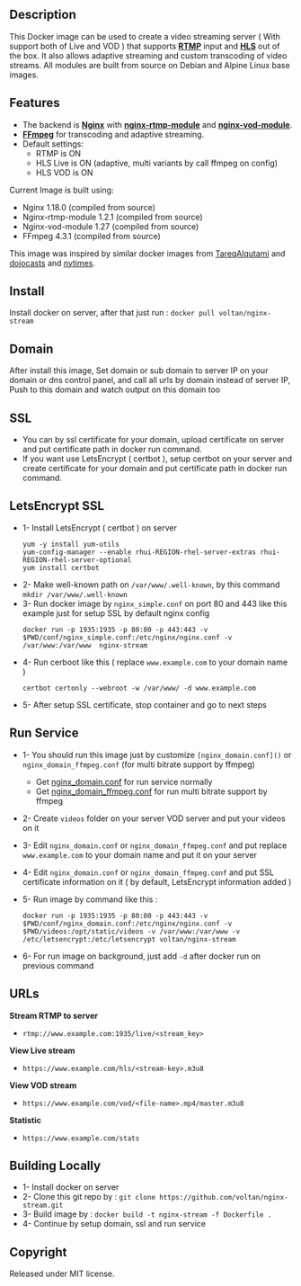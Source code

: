 ## Description
This Docker image can be used to create a video streaming server ( With support both of Live and VOD ) that supports [**RTMP**](https://en.wikipedia.org/wiki/Real-Time_Messaging_Protocol) input and [**HLS**](https://en.wikipedia.org/wiki/HTTP_Live_Streaming) out of the box. 
It also allows adaptive streaming and custom transcoding of video streams.
All modules are built from source on Debian and Alpine Linux base images.

## Features
 * The backend is [**Nginx**](http://nginx.org/en/) with [**nginx-rtmp-module**](https://github.com/arut/nginx-rtmp-module) and [**nginx-vod-module**](https://github.com/kaltura/nginx-vod-module).
 * [**FFmpeg**](https://www.ffmpeg.org/) for transcoding and adaptive streaming.
 * Default settings: 
	* RTMP is ON
	* HLS Live is ON (adaptive, multi variants by call ffmpeg on config)
	* HLS VOD is ON

Current Image is built using:
 * Nginx 1.18.0 (compiled from source)
 * Nginx-rtmp-module 1.2.1 (compiled from source)
 * Nginx-vod-module 1.27 (compiled from source)
 * FFmpeg 4.3.1 (compiled from source)
  
This image was inspired by similar docker images from [TareqAlqutami](https://github.com/TareqAlqutami/rtmp-hls-server) and [dojocasts](https://gitlab.com/dojocasts/nginx-vod-module-docker) and [nytimes](https://github.com/nytimes/nginx-vod-module-docker).

## Install
Install docker on server, after that just run : `docker pull voltan/nginx-stream`

## Domain
After install this image, Set domain or sub domain to server IP on your domain or dns control panel, and call all urls by domain instead of server IP, Push to this domain and watch output on this domain too 

## SSL
 * You can by ssl certificate for your domain, upload certificate on server and put certificate path in docker run command.
 * If you want use LetsEncrypt ( certbot ), setup certbot on your server and create certificate for your domain and put certificate path in docker run command.
 
## LetsEncrypt SSL
 * 1- Install LetsEncrypt ( certbot ) on server 
      ```
      yum -y install yum-utils
      yum-config-manager --enable rhui-REGION-rhel-server-extras rhui-REGION-rhel-server-optional
      yum install certbot
      ```
 * 2- Make well-known path on `/var/www/.well-known`, by this command `mkdir /var/www/.well-known`
 * 3- Run docker image by `nginx_simple.conf` on port 80 and 443 like this example just for setup SSL by default nginx config
     ``` 
     docker run -p 1935:1935 -p 80:80 -p 443:443 -v $PWD/conf/nginx_simple.conf:/etc/nginx/nginx.conf -v /var/www:/var/www  nginx-stream
     ```
 * 4- Run cerboot like this ( replace `www.example.com` to your domain name )    
     ```
     certbot certonly --webroot -w /var/www/ -d www.example.com
     ```
 * 5- After setup SSL certificate, stop container and go to next steps

## Run Service
 * 1- You should run this image just by customize `[nginx_domain.conf]()` or `nginx_domain_ffmpeg.conf` (for multi bitrate support by ffmpeg)
   * Get [nginx_domain.conf](https://github.com/voltan/nginx-stream/blob/master/conf/nginx_domain.conf) for run service normally
   * Get [nginx_domain_ffmpeg.conf](https://github.com/voltan/nginx-stream/blob/master/conf/nginx_domain_ffmpeg.conf) for run multi bitrate support by ffmpeg
 * 2- Create `videos` folder on your server VOD server and put your videos on it
 * 3- Edit `nginx_domain.conf` or `nginx_domain_ffmpeg.conf` and put replace `www.example.com` to your domain name and put it on your server
 * 4- Edit `nginx_domain.conf` or `nginx_domain_ffmpeg.conf` and put SSL certificate information on it ( by default, LetsEncrypt information added )
 * 5- Run image by command like this :
       
    ```
    docker run -p 1935:1935 -p 80:80 -p 443:443 -v $PWD/conf/nginx_domain.conf:/etc/nginx/nginx.conf -v $PWD/videos:/opt/static/videos -v /var/www:/var/www -v /etc/letsencrypt:/etc/letsencrypt voltan/nginx-stream
    ```
 * 6- For run image on background, just add `-d` after docker run on previous command

## URLs
**Stream RTMP to server**
 - `rtmp://www.example.com:1935/live/<stream_key>`

**View Live stream**
 - `https://www.example.com/hls/<stream-key>.m3u8`

**View VOD stream**
 - `https://www.example.com/vod/<file-name>.mp4/master.m3u8`

**Statistic**
 - `https://www.example.com/stats`

## Building Locally
* 1- Install docker on server
* 2- Clone this git repo by : `git clone https://github.com/voltan/nginx-stream.git` 
* 3- Build image by : `docker build -t nginx-stream -f Dockerfile .`
* 4- Continue by setup domain, ssl and run service

## Copyright
Released under MIT license.
